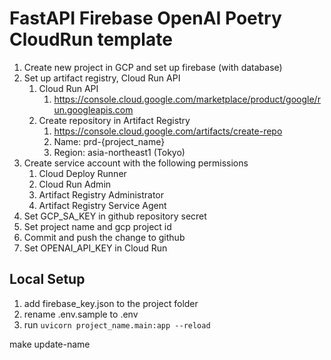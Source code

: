 # FastAPI Firebase OpenAI Poetry CloudRun template

1. Create new project in GCP and set up firebase (with database)
2. Set up artifact registry, Cloud Run API
   1. Cloud Run API
      1. https://console.cloud.google.com/marketplace/product/google/run.googleapis.com
   2. Create repository in Artifact Registry
      1. https://console.cloud.google.com/artifacts/create-repo
      2. Name: prd-{project_name}
      3. Region: asia-northeast1 (Tokyo)
3. Create service account with the following permissions
   1. Cloud Deploy Runner
   2. Cloud Run Admin
   3. Artifact Registry Administrator
   4. Artifact Registry Service Agent
4. Set GCP_SA_KEY in github repository secret
5. Set project name and gcp project id
6. Commit and push the change to github
7. Set OPENAI_API_KEY in Cloud Run

## Local Setup
1. add firebase_key.json to the project folder
2. rename .env.sample to .env
3. run ```uvicorn project_name.main:app --reload```

make update-name
